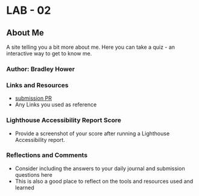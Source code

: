 # LAB - 02

## About Me

A site telling you a bit more about me. Here you can take a quiz - an interactive way to get to know me.

### Author: Bradley Hower

### Links and Resources

* [submission PR](http://xyz.com)
* Any Links you used as reference

### Lighthouse Accessibility Report Score

* Provide a screenshot of your score after running a Lighthouse Accessibility report.

### Reflections and Comments

* Consider including the answers to your daily journal and submission questions here
* This is also a good place to reflect on the tools and resources used and learned